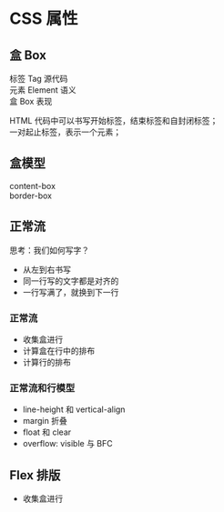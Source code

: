 # CSS 属性

## 盒 Box

标签 Tag 源代码  
元素 Element 语义  
盒 Box 表现

HTML 代码中可以书写开始标签，结束标签和自封闭标签；  
一对起止标签，表示一个元素；

## 盒模型

content-box  
border-box

## 正常流

思考：我们如何写字？

* 从左到右书写
* 同一行写的文字都是对齐的
* 一行写满了，就换到下一行

### 正常流

* 收集盒进行
* 计算盒在行中的排布
* 计算行的排布

### 正常流和行模型

* line-height 和 vertical-align
* margin 折叠
* float 和 clear
* overflow: visible 与 BFC

## Flex 排版

* 收集盒进行





